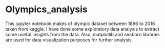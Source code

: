 # Olympics_analysis
This jupyter notebook makes of olympic dataset between 1896 to 2016 taken from kaggle. I have done some exploratory data analysis to extract some useful insights from the data.
Also, matplotlib and seaborn libraries are used for data visualization purposes for further analysis.
